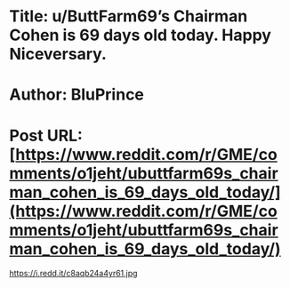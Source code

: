# Title: u/ButtFarm69’s Chairman Cohen is 69 days old today. Happy Niceversary.
# Author: BluPrince
# Post URL: [https://www.reddit.com/r/GME/comments/o1jeht/ubuttfarm69s_chairman_cohen_is_69_days_old_today/](https://www.reddit.com/r/GME/comments/o1jeht/ubuttfarm69s_chairman_cohen_is_69_days_old_today/)


https://i.redd.it/c8aqb24a4yr61.jpg